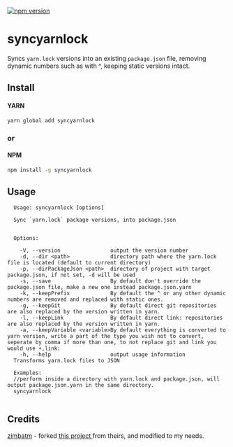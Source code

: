 [![npm version](https://badge.fury.io/js/syncyarnlock.svg)](https://www.npmjs.com/package/syncyarnlock)


# syncyarnlock
Syncs `yarn.lock` versions into an existing `package.json` file, removing dynamic numbers such as with ^, keeping static versions intact.
## Install
#### YARN
```bash
yarn global add syncyarnlock
```
### or     
#### NPM
```bash
npm install -g syncyarnlock
```


## Usage

```
  Usage: syncyarnlock [options]

  Sync `yarn.lock` package versions, into package.json


  Options:

    -V, --version                output the version number
    -d, --dir <path>             directory path where the yarn.lock file is located (default to current directory)
    -p, --dirPackageJson <path>  directory of project with target package.json, if not set, -d will be used
    -s, --save                   By default don't override the package.json file, make a new one instead package.json.yarn
    -k, --keepPrefix             By default the ^ or any other dynamic numbers are removed and replaced with static ones.
    -g, --keepGit                By default direct git repositories are also replaced by the version written in yarn.
    -l, --keepLink               By default direct link: repositories are also replaced by the version written in yarn.
    -a, --keepVariable <variable>By default everything is converted to yarn version, write a part of the type you wish not to convert, seperate by comma if more than one, to not replace git and link you would use +,link:
    -h, --help                   output usage information
  Transforms yarn.lock files to JSON
  
  Examples:
  //perform inside a directory with yarn.lock and package.json, will output package.json.yarn in the same directory.
  syncyarnlock   
  

```

## Credits
[zimbatm](https://github.com/zimbatm) - forked [this project ](https://github.com/numtide/yarnlock2json) from theirs, and modified to my needs.
